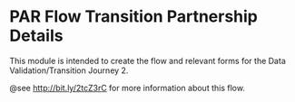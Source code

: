 # PAR Flow Transition Partnership Details
This module is intended to create the flow and relevant forms for the Data Validation/Transition Journey 2.

@see http://bit.ly/2tcZ3rC for more information about this flow.
